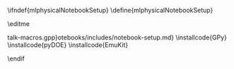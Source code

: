 \ifndef{mlphysicalNotebookSetup}
\define{mlphysicalNotebookSetup}

\editme


talk-macros.gpp}otebooks/includes/notebook-setup.md}
\installcode{GPy}
\installcode{pyDOE}
\installcode{EmuKit}


\endif
